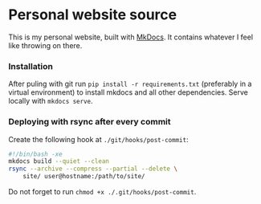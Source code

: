 # Personal website source
This is my personal website, built with [MkDocs](https://mkdocs.org). It contains whatever I feel like throwing on
there.

### Installation
After puling with git run `pip install -r requirements.txt` (preferably in a virtual environment) to install mkdocs and
all other dependencies.  Serve locally with `mkdocs serve`.

### Deploying with rsync after every commit
Create the following hook at `./git/hooks/post-commit`:
```bash
#!/bin/bash -xe
mkdocs build --quiet --clean
rsync --archive --compress --partial --delete \
    site/ user@hostname:/path/to/site/
```
Do not forget to run `chmod +x ./.git/hooks/post-commit`.
